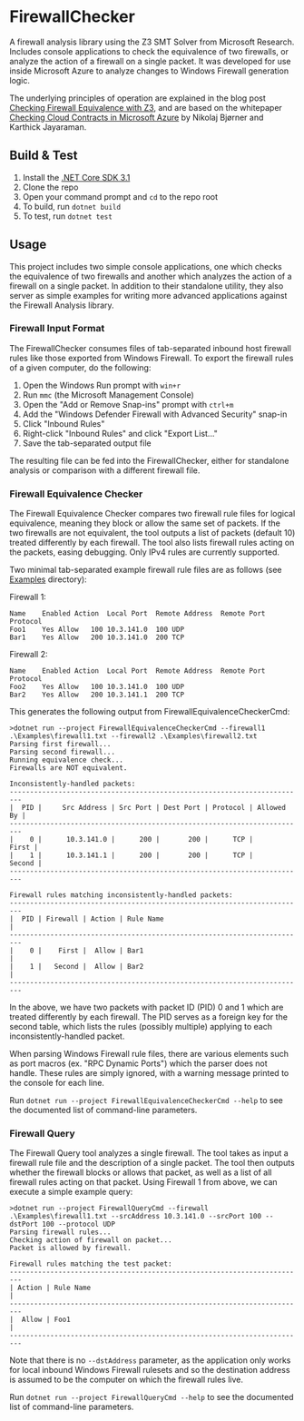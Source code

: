# FirewallChecker

A firewall analysis library using the Z3 SMT Solver from Microsoft Research.
Includes console applications to check the equivalence of two firewalls, or analyze the action of a firewall on a single packet.
It was developed for use inside Microsoft Azure to analyze changes to Windows Firewall generation logic.

The underlying principles of operation are explained in the blog post [Checking Firewall Equivalence with Z3](https://ahelwer.ca/post/2018-02-13-z3-firewall/), and are based on the whitepaper [Checking Cloud Contracts in Microsoft Azure](https://www.microsoft.com/en-us/research/wp-content/uploads/2016/02/nbjorner-icdcit2015.pdf) by Nikolaj Bjørner and Karthick Jayaraman.

## Build & Test

1. Install the [.NET Core SDK 3.1](https://dotnet.microsoft.com/download)
2. Clone the repo
3. Open your command prompt and `cd` to the repo root
4. To build, run `dotnet build`
5. To test, run  `dotnet test`

## Usage

This project includes two simple console applications, one which checks the equivalence of two firewalls and another which analyzes the action of a firewall on a single packet.
In addition to their standalone utility, they also server as simple examples for writing more advanced applications against the Firewall Analysis library.

### Firewall Input Format

The FirewallChecker consumes files of tab-separated inbound host firewall rules like those exported from Windows Firewall. To export the firewall rules of a given computer, do the following:

  1. Open the Windows Run prompt with `win+r`
  2. Run `mmc` (the Microsoft Management Console)
  3. Open the "Add or Remove Snap-ins" prompt with `ctrl+m`
  4. Add the "Windows Defender Firewall with Advanced Security" snap-in
  5. Click "Inbound Rules"
  6. Right-click "Inbound Rules" and click "Export List..."
  7. Save the tab-separated output file

The resulting file can be fed into the FirewallChecker, either for standalone analysis or comparison with a different firewall file.

### Firewall Equivalence Checker

The Firewall Equivalence Checker compares two firewall rule files for logical equivalence, meaning they block or allow the same set of packets.
If the two firewalls are not equivalent, the tool outputs a list of packets (default 10) treated differently by each firewall.
The tool also lists firewall rules acting on the packets, easing debugging. Only IPv4 rules are currently supported.

Two minimal tab-separated example firewall rule files are as follows (see [Examples](./Examples) directory):

Firewall 1:
```
Name	Enabled	Action	Local Port	Remote Address	Remote Port	Protocol
Foo1	Yes	Allow	100	10.3.141.0	100	UDP
Bar1	Yes	Allow	200	10.3.141.0	200	TCP
```

Firewall 2:
```
Name	Enabled	Action	Local Port	Remote Address	Remote Port	Protocol
Foo2	Yes	Allow	100	10.3.141.0	100	UDP
Bar2	Yes	Allow	200	10.3.141.1	200	TCP
```

This generates the following output from FirewallEquivalenceCheckerCmd:

```
>dotnet run --project FirewallEquivalenceCheckerCmd --firewall1 .\Examples\firewall1.txt --firewall2 .\Examples\firewall2.txt
Parsing first firewall...
Parsing second firewall...
Running equivalence check...
Firewalls are NOT equivalent.

Inconsistently-handled packets:
-------------------------------------------------------------------------
|  PID |     Src Address | Src Port | Dest Port | Protocol | Allowed By |
-------------------------------------------------------------------------
|    0 |      10.3.141.0 |      200 |       200 |      TCP |      First |
|    1 |      10.3.141.1 |      200 |       200 |      TCP |     Second |
-------------------------------------------------------------------------

Firewall rules matching inconsistently-handled packets:
-------------------------------------------------------------------------
|  PID | Firewall | Action | Rule Name                                  |
-------------------------------------------------------------------------
|    0 |    First |  Allow | Bar1                                       |
|    1 |   Second |  Allow | Bar2                                       |
-------------------------------------------------------------------------
```

In the above, we have two packets with packet ID (PID) 0 and 1 which are treated differently by each firewall.
The PID serves as a foreign key for the second table, which lists the rules (possibly multiple) applying to each inconsistently-handled packet.


When parsing Windows Firewall rule files, there are various elements such as port macros (ex. "RPC Dynamic Ports") which the parser does not handle.
These rules are simply ignored, with a warning message printed to the console for each line.

Run `dotnet run --project FirewallEquivalenceCheckerCmd --help` to see the documented list of command-line parameters.

### Firewall Query

The Firewall Query tool analyzes a single firewall.
The tool takes as input a firewall rule file and the description of a single packet.
The tool then outputs whether the firewall blocks or allows that packet, as well as a list of all firewall rules acting on that packet.
Using Firewall 1 from above, we can execute a simple example query:

```
>dotnet run --project FirewallQueryCmd --firewall .\Examples\firewall1.txt --srcAddress 10.3.141.0 --srcPort 100 --dstPort 100 --protocol UDP
Parsing firewall rules...
Checking action of firewall on packet...
Packet is allowed by firewall.

Firewall rules matching the test packet:
-------------------------------------------------------------------------
| Action | Rule Name                                                    |
-------------------------------------------------------------------------
|  Allow | Foo1                                                         |
-------------------------------------------------------------------------
```

Note that there is no `--dstAddress` parameter, as the application only works for local inbound Windows Firewall rulesets and so the destination address is assumed to be the computer on which the firewall rules live.

Run `dotnet run --project FirewallQueryCmd --help` to see the documented list of command-line parameters.
